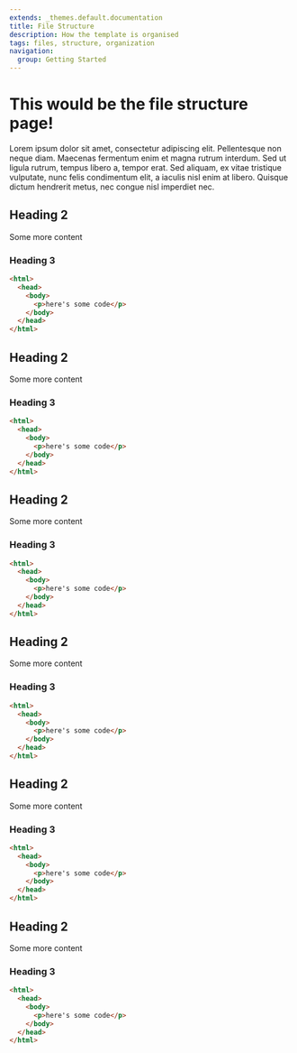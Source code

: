 ```yaml
---
extends: _themes.default.documentation
title: File Structure
description: How the template is organised
tags: files, structure, organization
navigation:
  group: Getting Started
---
```


# This would be the file structure page!

Lorem ipsum dolor sit amet, consectetur adipiscing elit. Pellentesque non neque diam. Maecenas fermentum enim et magna rutrum interdum. Sed ut ligula rutrum, tempus libero a, tempor erat. Sed aliquam, ex vitae tristique vulputate, nunc felis condimentum elit, a iaculis nisl enim at libero. Quisque dictum hendrerit metus, nec congue nisl imperdiet nec.

## Heading 2

Some more content

### Heading 3

```html
<html>
  <head>
    <body>
      <p>here's some code</p>
    </body>
  </head>
</html>
```

## Heading 2

Some more content

### Heading 3

```html
<html>
  <head>
    <body>
      <p>here's some code</p>
    </body>
  </head>
</html>
```

## Heading 2

Some more content

### Heading 3

```html
<html>
  <head>
    <body>
      <p>here's some code</p>
    </body>
  </head>
</html>
```

## Heading 2

Some more content

### Heading 3

```html
<html>
  <head>
    <body>
      <p>here's some code</p>
    </body>
  </head>
</html>
```

## Heading 2

Some more content

### Heading 3

```html
<html>
  <head>
    <body>
      <p>here's some code</p>
    </body>
  </head>
</html>
```

## Heading 2

Some more content

### Heading 3

```html
<html>
  <head>
    <body>
      <p>here's some code</p>
    </body>
  </head>
</html>
```
